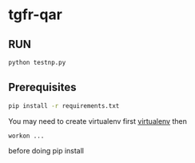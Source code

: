 # tgfr-qar
## RUN
```bash
python testnp.py
```

## Prerequisites
```bash
pip install -r requirements.txt
```
You may need to create virtualenv first [virtualenv](https://docs.python-guide.org/dev/virtualenvs/) then 
```bash
workon ...
```
before doing pip install
